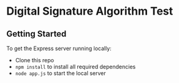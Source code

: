 # Digital Signature Algorithm Test

## Getting Started

To get the Express server running locally:

- Clone this repo
- `npm install` to install all required dependencies
- `node app.js` to start the local server

